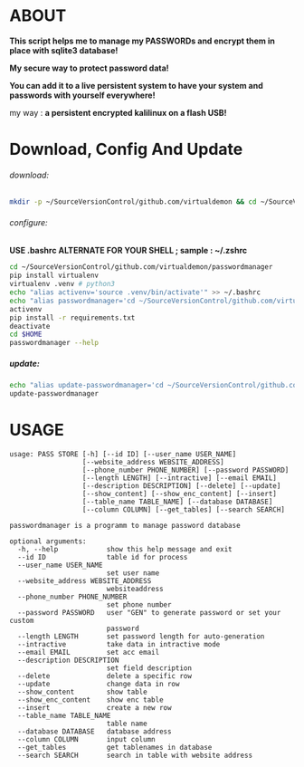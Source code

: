# ABOUT
**This script helps me to manage my PASSWORDs and encrypt them in place with sqlite3 database!**

**My secure way to protect password data!**

**You can add it to a live persistent system to have your system and passwords with yourself everywhere!**

my way : **a persistent encrypted kalilinux on a flash USB!**

# Download, Config And Update

###### download:
```bash
mkdir -p ~/SourceVersionControl/github.com/virtualdemon && cd ~/SourceVersionControl/github.com/virtualdemon && git clone https://github.com/virtualdemon/passwordmanager
```

###### configure:
**USE .bashrc ALTERNATE FOR YOUR SHELL ; sample : ~/.zshrc**

```bash
cd ~/SourceVersionControl/github.com/virtualdemon/passwordmanager
pip install virtualenv
virtualenv .venv # python3
echo "alias activenv='source .venv/bin/activate'" >> ~/.bashrc
echo "alias passwordmanager='cd ~/SourceVersionControl/github.com/virtualdemon/passwordmanager && activenv && ./passwordmanager.py'" >> ~/.bashrc
activenv
pip install -r requirements.txt
deactivate
cd $HOME
passwordmanager --help
```

##### update:
```bash
echo "alias update-passwordmanager='cd ~/SourceVersionControl/github.com/virtualdemon/passwordmanager && git pull -f && cd'" >> ~/.bashrc
update-passwordmanager
```

# USAGE
```
usage: PASS STORE [-h] [--id ID] [--user_name USER_NAME]
                  [--website_address WEBSITE_ADDRESS]
                  [--phone_number PHONE_NUMBER] [--password PASSWORD]
                  [--length LENGTH] [--intractive] [--email EMAIL]
                  [--description DESCRIPTION] [--delete] [--update]
                  [--show_content] [--show_enc_content] [--insert]
                  [--table_name TABLE_NAME] [--database DATABASE]
                  [--column COLUMN] [--get_tables] [--search SEARCH]

passwordmanager is a programm to manage password database

optional arguments:
  -h, --help            show this help message and exit
  --id ID               table id for process
  --user_name USER_NAME
                        set user name
  --website_address WEBSITE_ADDRESS
                        websiteaddress
  --phone_number PHONE_NUMBER
                        set phone number
  --password PASSWORD   user "GEN" to generate password or set your custom
                        password
  --length LENGTH       set password length for auto-generation
  --intractive          take data in intractive mode
  --email EMAIL         set acc email
  --description DESCRIPTION
                        set field description
  --delete              delete a specific row
  --update              change data in row
  --show_content        show table
  --show_enc_content    show enc table
  --insert              create a new row
  --table_name TABLE_NAME
                        table name
  --database DATABASE   database address
  --column COLUMN       input column
  --get_tables          get tablenames in database
  --search SEARCH       search in table with website address
```